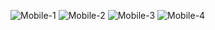 ![Mobile-1](https://github.com/ArthurSantDev/Tests/assets/159972613/f22baa7a-a001-443c-acaf-0e7dd11624a6)
![Mobile-2](https://github.com/ArthurSantDev/Tests/assets/159972613/a30dd430-d911-4086-b4ef-2f4d6f30fc1d)
![Mobile-3](https://github.com/ArthurSantDev/Tests/assets/159972613/edd2bc97-00de-4e39-8373-63e368bd762f)
![Mobile-4](https://github.com/ArthurSantDev/Tests/assets/159972613/46ef22c8-e714-4193-af44-69c13d87e274)